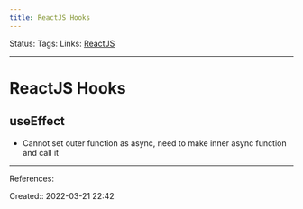 ```yaml
---
title: ReactJS Hooks
---
```

Status: 
Tags: 
Links: [ReactJS](out/reactjs.md)
___

# ReactJS Hooks
## useEffect
- Cannot set outer function as async, need to make inner async function and call it
___
References:

Created:: 2022-03-21 22:42
